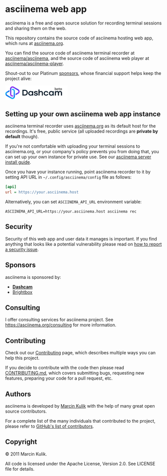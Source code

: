 # asciinema web app

asciinema is a free and open source solution for recording terminal sessions
and sharing them on the web.

This repository contains the source code of asciinema hosting web app, which
runs at [asciinema.org](https://asciinema.org).

You can find the source code of asciinema terminal recorder
at [asciinema/asciinema](https://github.com/asciinema/asciinema), and the source
code of asciinema web player
at [asciinema/asciinema-player](https://github.com/asciinema/asciinema-player).

Shout-out to our Platinum [sponsors](https://github.com/sponsors/ku1ik), whose
financial support helps keep the project alive:

[<img src="./assets/static/images/sponsor-logos/dashcam/logo-on-light.png" width="200" />](https://dashcam.io?utm_source=asciinemagithub)

## Setting up your own asciinema web app instance

asciinema terminal recorder uses [asciinema.org](https://asciinema.org) as its
default host for the recordings. It's free, public service (all uploaded
recordings are __private by default__ though).

If you're not comfortable with uploading your terminal sessions to
asciinema.org, or your company's policy prevents you from doing that, you can
set up your own instance for private use. See
our [asciinema server install guide](https://github.com/asciinema/asciinema-server/wiki/Installation-guide).

Once you have your instance running, point asciinema recorder to it by setting
API URL in `~/.config/asciinema/config` file as follows:

```ini
[api]
url = https://your.asciinema.host
```

Alternatively, you can set `ASCIINEMA_API_URL` environment variable:

    ASCIINEMA_API_URL=https://your.asciinema.host asciinema rec

## Security

Security of this web app and user data it manages is important.
If you find anything that looks like a potential vulnerability please
read on
[how to report a security issue](https://github.com/asciinema/asciinema-server/blob/main/CONTRIBUTING.md#reporting-security-issues).

## Sponsors

asciinema is sponsored by:

- [**Dashcam**](https://dashcam.io?utm_source=asciinemagithub)
- [Brightbox](https://www.brightbox.com/)

## Consulting

I offer consulting services for asciinema project. See https://asciinema.org/consulting for more information.

## Contributing

Check out our [Contributing](http://asciinema.org/contributing) page, which
describes multiple ways you can help this project.

If you decide to contribute with the code then please
read [CONTRIBUTING.md](https://github.com/asciinema/asciinema-server/blob/main/CONTRIBUTING.md), which covers submitting bugs,
requesting new features, preparing your code for a pull request, etc.

## Authors

asciinema is developed by [Marcin Kulik](http://ku1ik.com) with the help of
many great open source contributors.

For a complete list of the many individuals that contributed to the project,
please refer to
[GitHub's list of contributors](https://github.com/asciinema/asciinema-server/contributors).

## Copyright

© 2011 Marcin Kulik.

All code is licensed under the Apache License, Version 2.0. See LICENSE file for details.
